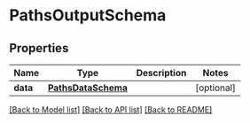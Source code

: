# PathsOutputSchema

## Properties
Name | Type | Description | Notes
------------ | ------------- | ------------- | -------------
**data** | [**PathsDataSchema**](PathsDataSchema.md) |  | [optional] 

[[Back to Model list]](../README.md#documentation-for-models) [[Back to API list]](../README.md#documentation-for-api-endpoints) [[Back to README]](../README.md)


